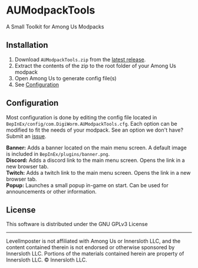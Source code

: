# AUModpackTools
A Small Toolkit for Among Us Modpacks

## Installation
1. Download `AUModpackTools.zip` from the [latest release](https://github.com/DigiWorm0/AUModpackTools/releases).
2. Extract the contents of the zip to the root folder of your Among Us modpack
3. Open Among Us to generate config file(s)
4. See [Configuration]()

## Configuration
Most configuration is done by editing the config file located in `BepInEx/config/com.DigiWorm.AUModpackTools.cfg`. Each option can be modified to fit the needs of your modpack. See an option we don't have? Submit an [issue](https://github.com/DigiWorm0/AUModpackTools/issues/new).

**Banner:** Adds a banner located on the main menu screen. A default image is included in `BepInEx/plugins/banner.png`.\
**Discord:** Adds a discord link to the main menu screen. Opens the link in a new browser tab.\
**Twitch:** Adds a twitch link to the main menu screen. Opens the link in a new browser tab.\
**Popup:** Launches a small popup in-game on start. Can be used for announcements or other information.

## License
This software is distributed under the GNU GPLv3 License

<hr />

LevelImposter is not affiliated with Among Us or Innersloth LLC, and the content contained therein is not endorsed or otherwise sponsored by Innersloth LLC. Portions of the materials contained herein are property of Innersloth LLC. © Innersloth LLC.
